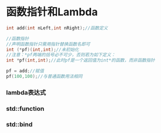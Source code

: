 # 函数指针和Lambda



```cpp
int add(int nLeft,int nRight);//函数定义  

//函数指针
//声明函数指针只需用指针替换函数名即可
int (*pf)(int,int);//未初始化  
//注意：*pf两端的括号必不可少，否则若为如下定义：
int *pf(int,int);//此时pf是一个返回值为int*的函数，而非函数指针 

pf = add;//赋值
pf(100,100);//与普通函数用法相同
```



### lambda表达式

### std::function

### std::bind

